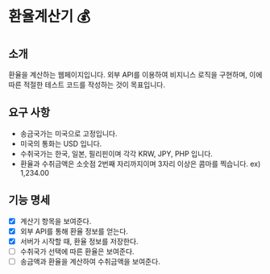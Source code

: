 # 환율계산기 💰

## 소개
환율을 계산하는 웹페이지입니다.
외부 API를 이용하여 비지니스 로직을 구현하며, 이에 따른 적절한 테스트 코드를 작성하는 것이 목표입니다.

## 요구 사항
- 송금국가는 미국으로 고정입니다.
- 미국의 통화는 USD 입니다.
- 수취국가는 한국, 일본, 필리핀이며 각각 KRW, JPY, PHP 입니다.
- 환율과 수취금액은 소숫점 2번째 자리까지이며 3자리 이상은 콤마를 찍습니다. ex) 1,234.00

## 기능 명세
- [x] 계산기 항목을 보여준다.
- [x] 외부 API를 통해 환율 정보를 얻는다.
- [x] 서버가 시작할 때, 환율 정보를 저장한다.
- [ ] 수취국가 선택에 따른 환율은 보여준다.
- [ ] 송금액과 환율을 계산하여 수취금액을 보여준다.
